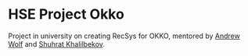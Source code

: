 # HSE Project Okko
Project in university on creating RecSys for OKKO, mentored by <a href="https://github.com/5x12" target="_blank">Andrew Wolf</a> and <a href="https://github.com/kshurik" target="_blank">Shuhrat Khalilbekov</a>.
